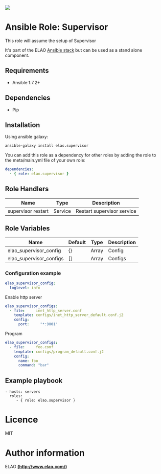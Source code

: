 <img src="http://www.elao.com/images/corpo/logo_red_small.png"/>

# Ansible Role: Supervisor

This role will assume the setup of Supervisor

It's part of the ELAO [Ansible stack](http://ansible.elao.com) but can be used as a stand alone component.

## Requirements

- Ansible 1.7.2+

## Dependencies

- Pip

## Installation

Using ansible galaxy:

```bash
ansible-galaxy install elao.supervisor
```
You can add this role as a dependency for other roles by adding the role to the meta/main.yml file of your own role:

```yaml
dependencies:
  - { role: elao.supervisor }
```

## Role Handlers

|Name|Type|Description|
|----|----|-----------|
|supervisor restart|Service|Restart supervisor service

## Role Variables

|Name|Default|Type|Description|
|----|-------|----|-----------|
|elao_supervisor_config|{}|Array|Config
|elao_supervisor_configs|[]|Array|Configs

### Configuration example

```yaml
elao_supervisor_config:
  loglevel: info
```

Enable http server

```yaml
elao_supervisor_configs:
  - file:     inet_http_server.conf
    template: configs/inet_http_server_default.conf.j2
    config:
      port:     "*:9001"
```

Program

```yaml
elao_supervisor_configs:
  - file:     foo.conf
    template: configs/program_default.conf.j2
    config:
      name: foo
      command: "bar"
```

## Example playbook

    - hosts: servers
      roles:
         - { role: elao.supervisor }

# Licence

MIT

# Author information

ELAO [**(http://www.elao.com/)**](http://www.elao.com)
